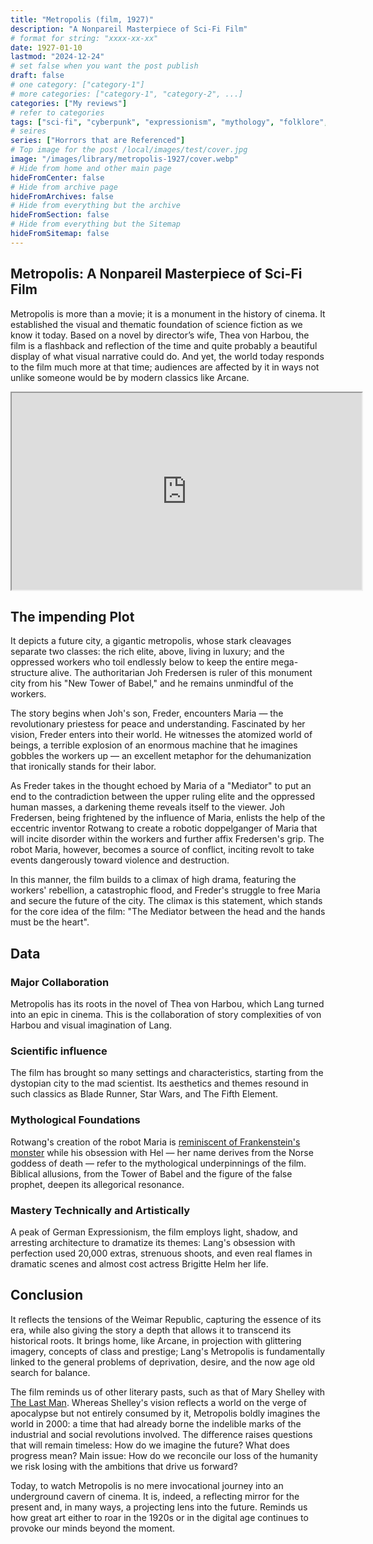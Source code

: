 ```yaml
---
title: "Metropolis (film, 1927)"
description: "A Nonpareil Masterpiece of Sci-Fi Film"
# format for string: "xxxx-xx-xx"
date: 1927-01-10
lastmod: "2024-12-24"
# set false when you want the post publish
draft: false
# one category: ["category-1"]
# more categories: ["category-1", "category-2", ...]
categories: ["My reviews"]
# refer to categories
tags: ["sci-fi", "cyberpunk", "expressionism", "mythology", "folklore", "northern religion", "industry", "necro fetishism", "humanism", "posthumanism"]
# seires
series: ["Horrors that are Referenced"]
# Top image for the post /local/images/test/cover.jpg
image: "/images/library/metropolis-1927/cover.webp"
# Hide from home and other main page
hideFromCenter: false
# Hide from archive page
hideFromArchives: false
# Hide from everything but the archive
hideFromSection: false
# Hide from everything but the Sitemap
hideFromSitemap: false
---
```

## Metropolis: A Nonpareil Masterpiece of Sci-Fi Film

Metropolis is more than a movie; it is a monument in the history of cinema. It established the visual and thematic foundation of science fiction as we know it today. Based on a novel by director’s wife, Thea von Harbou, the film is a flashback and reflection of the time and quite probably a beautiful display of what visual narrative could do. And yet, the world today responds to the film much more at that time; audiences are affected by it in ways not unlike someone would be by modern classics like Arcane.

<div class="t_center castration cover p_relative atcScreen">
	<iframe width="560" height="315" src="https://www.youtube.com/embed/QbtB4UXTD-M?si=9rVDAhvJX-UXaS0D" title="YouTube video player" allow="accelerometer; autoplay; clipboard-write; encrypted-media; gyroscope; picture-in-picture; web-share" referrerpolicy="strict-origin-when-cross-origin" allowfullscreen></iframe>
</div>

## The impending Plot

It depicts a future city, a gigantic metropolis, whose stark cleavages separate two classes: the rich elite, above, living in luxury; and the oppressed workers who toil endlessly below to keep the entire mega-structure alive. The authoritarian Joh Fredersen is ruler of this monument city from his "New Tower of Babel," and he remains unmindful of the workers.

The story begins when Joh's son, Freder, encounters Maria — the revolutionary priestess for peace and understanding. Fascinated by her vision, Freder enters into their world. He witnesses the atomized world of beings, a terrible explosion of an enormous machine that he imagines gobbles the workers up — an excellent metaphor for the dehumanization that ironically stands for their labor.

As Freder takes in the thought echoed by Maria of a "Mediator" to put an end to the contradiction between the upper ruling elite and the oppressed human masses, a darkening theme reveals itself to the viewer. Joh Fredersen, being frightened by the influence of Maria, enlists the help of the eccentric inventor Rotwang to create a robotic doppelganger of Maria that will incite disorder within the workers and further affix Fredersen's grip. The robot Maria, however, becomes a source of conflict, inciting revolt to take events dangerously toward violence and destruction.

In this manner, the film builds to a climax of high drama, featuring the workers' rebellion, a catastrophic flood, and Freder's struggle to free Maria and secure the future of the city. The climax is this statement, which stands for the core idea of the film: "The Mediator between the head and the hands must be the heart".

## Data

### Major Collaboration

Metropolis has its roots in the novel of Thea von Harbou, which Lang turned into an epic in cinema. This is the collaboration of story complexities of von Harbou and visual imagination of Lang.

### Scientific influence

The film has brought so many settings and characteristics, starting from the dystopian city to the mad scientist. Its aesthetics and themes resound in such classics as Blade Runner, Star Wars, and The Fifth Element.

### Mythological Foundations

Rotwang's creation of the robot Maria is <a href="/library/frankenstein-1818/" target="_blank">reminiscent of Frankenstein's monster</a> while his obsession with Hel — her name derives from the Norse goddess of death — refer to the mythological underpinnings of the film. Biblical allusions, from the Tower of Babel and the figure of the false prophet, deepen its allegorical resonance.

### Mastery Technically and Artistically

A peak of German Expressionism, the film employs light, shadow, and arresting architecture to dramatize its themes: Lang's obsession with perfection used 20,000 extras, strenuous shoots, and even real flames in dramatic scenes and almost cost actress Brigitte Helm her life.

## Conclusion

It reflects the tensions of the Weimar Republic, capturing the essence of its era, while also giving the story a depth that allows it to transcend its historical roots. It brings home, like Arcane, in projection with glittering imagery, concepts of class and prestige; Lang's Metropolis is fundamentally linked to the general problems of deprivation, desire, and the now age old search for balance.

The film reminds us of other literary pasts, such as that of Mary Shelley with <a href="/library/the-last-man-1826/" target="_blank">The Last Man</a>. Whereas Shelley's vision reflects a world on the verge of apocalypse but not entirely consumed by it, Metropolis boldly imagines the world in 2000: a time that had already borne the indelible marks of the industrial and social revolutions involved. The difference raises questions that will remain timeless: How do we imagine the future? What does progress mean? Main issue: How do we reconcile our loss of the humanity we risk losing with the ambitions that drive us forward?

Today, to watch Metropolis is no mere invocational journey into an underground cavern of cinema. It is, indeed, a reflecting mirror for the present and, in many ways, a projecting lens into the future. Reminds us how great art either to roar in the 1920s or in the digital age continues to provoke our minds beyond the moment.